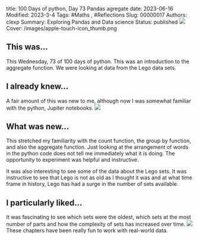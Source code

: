 title: 100 Days of python, Day 73 Pandas agregate
date: 2023-06-16
Modified: 2023-3-4
Tags: #Maths , #Reflections
Slug: 00000017
Authors: clexp
Summary: Exploring Pandas and Data science
Status: published
<img  src='/images/Machine_Learning/day_72_graph1.png'>
Cover: /images/apple-touch-icon_thumb.png


## This was...

This Wednesday, 73 of 100 days of python. This was an introduction to the aggregate function. We were looking at data from the Lego data sets.

## I already knew...

A fair amount of this was new to me, although now I was somewhat familiar with the python, Jupiter notebooks.
<img  src='/images/Machine_Learning/day_73_lego_graph_one.png'>

## What was new...

This stretched my familiarity with the count function, the group by function, and also the aggregate function. Just looking at the arrangement of words in the python code does not tell me immediately what it is doing. The opportunity to experiment was helpful and instructive.

It was also interesting to see some of the data about the Lego sets. It was instructive to see that Lego is not as old as I thought it was and at what time frame in history, Lego has had a surge in the number of sets available.

## I particularly liked...

It was fascinating to see which sets were the oldest, which sets at the most number of parts and how the complexity of sets has increased over time.
<img  src='/images/Machine_Learning/day_73_bar_chart.png'>
These chapters have been really fun to work with real-world data.
